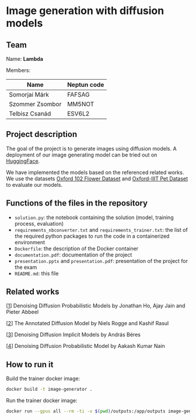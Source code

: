 # Image generation with diffusion models

## Team

Name: **Lambda**

Members:

| Name            | Neptun code |
|-----------------|-------------|
| Somorjai Márk   | FAFSAG      |
| Szommer Zsombor | MM5NOT      |
| Telbisz Csanád  | ESV6L2      |

## Project description

The goal of the project is to generate images using diffusion models. A deployment of our image generating model can be tried out on [HuggingFace](https://huggingface.co/spaces/Melidon/flower-generation).

We have implemented the models based on the referenced related works. We use the datasets [Oxford 102 Flower Dataset](https://www.robots.ox.ac.uk/~vgg/data/flowers/102/) and [Oxford-IIIT Pet Dataset](https://www.robots.ox.ac.uk/~vgg/data/pets/) to evaluate our models.

## Functions of the files in the repository

- `solution.py`: the notebook containing the solution (model, training process, evaluation)
- `requirements_nbconverter.txt` and `requirements_trainer.txt`: the list of the required python packages to run the code in a containerized environment
- `Dockerfile`: the description of the Docker container
- `documentation.pdf`: documentation of the project
- `presentation.pptx` and `presentation.pdf`: presentation of the project for the exam
- `README.md`: this file

## Related works

[[1](https://arxiv.org/abs/2006.11239)] Denoising Diffusion Probabilistic Models by Jonathan Ho, Ajay Jain and Pieter Abbeel

[[2](https://huggingface.co/blog/annotated-diffusion)] The Annotated Diffusion Model by Niels Rogge and Kashif Rasul

[[3](https://keras.io/examples/generative/ddim/)] Denoising Diffusion Implicit Models by András Béres

[[4](https://keras.io/examples/generative/ddpm/)] Denoising Diffusion Probabilistic Model by Aakash Kumar Nain

## How to run it

Build the trainer docker image:
```bash
docker build -t image-generator .
```

Run the trainer docker image:
```bash
docker run --gpus all --rm -ti -v $(pwd)/outputs:/app/outputs image-generator
```
